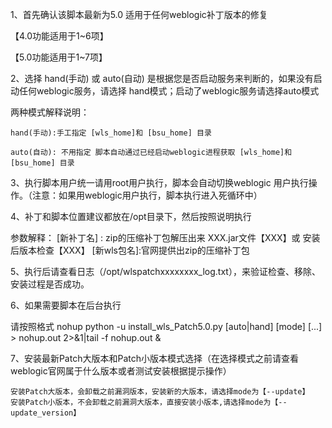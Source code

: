 1、首先确认该脚本最新为5.0 适用于任何weblogic补丁版本的修复

   【4.0功能适用于1~6项】
   
   【5.0功能适用于1~7项】
   
2、选择 hand(手动) 或 auto(自动) 是根据您是否启动服务来判断的，如果没有启动任何weblogic服务，请选择 hand模式；启动了weblogic服务请选择auto模式

   两种模式解释说明：
   
    hand(手动):手工指定 [wls_home]和 [bsu_home] 目录
    
    auto(自动): 不用指定 脚本自动通过已经启动weblogic进程获取 [wls_home]和 [bsu_home] 目录
    
3、执行脚本用户统一请用root用户执行，脚本会自动切换weblogic 用户执行操作。（注意：如果用weblogic用户执行，脚本执行进入死循环中）

4、补丁和脚本位置建议都放在/opt目录下，然后按照说明执行

   参数解释：
   [新补丁名] : zip的压缩补丁包解压出来 XXX.jar文件【XXX】或 安装后版本检查【XXX】
   [新wls包名]:官网提供出zip的压缩补丁包
   
5、执行后请查看日志（/opt/wlspatchxxxxxxxx_log.txt），来验证检查、移除、安装过程是否成功。

6、如果需要脚本在后台执行

   请按照格式 nohup python -u install_wls_Patch5.0.py [auto|hand] [mode] [...] > nohup.out 2>&1|tail -f nohup.out &
   
7、安装最新Patch大版本和Patch小版本模式选择（在选择模式之前请查看weblogic官网属于什么版本或者测试安装根据提示操作）

    安装Patch大版本，会卸载之前漏洞版本，安装新的大版本，请选择mode为【--update】
    安装Patch小版本，不会卸载之前漏洞大版本，直接安装小版本,请选择mode为【--update_version】
